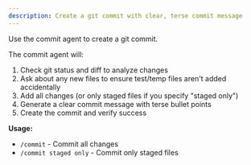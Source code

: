 ```yaml
---
description: Create a git commit with clear, terse commit message
---
```


Use the commit agent to create a git commit.

The commit agent will:
1. Check git status and diff to analyze changes
2. Ask about any new files to ensure test/temp files aren't added accidentally
3. Add all changes (or only staged files if you specify "staged only")
4. Generate a clear commit message with terse bullet points
5. Create the commit and verify success

**Usage:**
- `/commit` - Commit all changes
- `/commit staged only` - Commit only staged files
